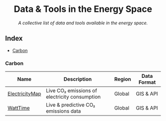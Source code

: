 <div align="center">
    <h1>Data & Tools in the Energy Space</h1>
    <i>A collective list of data and tools available in the energy space.</i>
</div>

## Index

* [Carbon](#carbon)

### Carbon
Name | Description | Region | Data Format |
|---|---|---|---|
| [ElectricityMap](https://app.electricitymap.org/map) | Live CO₂ emissions of electricity consumption | Global | GIS & API |
| [WattTime](https://www.watttime.org/) | Live & predictive CO₂ emissions data  | Global | GIS & API |
